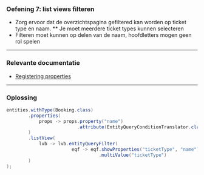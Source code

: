 ### Oefening 7: list views filteren

* Zorg ervoor dat de overzichtspagina gefiltered kan worden op ticket type en naam.
** Je moet meerdere ticket types kunnen selecteren
* Filteren moet kunnen op delen van de naam, hoofdletters mogen geen rol spelen
----

### Relevante documentatie

*  [Registering properties](https://across-docs.foreach.be/across-site/production/entity-module/3.2.0/customizing-entities/entity-properties.html)

----

### Oplossing

```java
entities.withType(Booking.class)
        .properties(
            props -> props.property("name")
                          .attribute(EntityQueryConditionTranslator.class, EntityQueryConditionTranslator.ignoreCase())
        )
        .listView(
            lvb -> lvb.entityQueryFilter(
                        eqf -> eqf.showProperties("ticketType", "name")
                                  .multiValue("ticketType")
        )
);
```